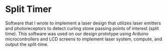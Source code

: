 # Split Timer
Software that I wrote to implement a laser design that utilizes laser emitters and photoreceptors to detect curling stone passing points of interest (split time). 
This software was used on our design prototype using Arduino microcontrollers and LCD screens to implement laser system, compute, and output the split-time.
